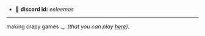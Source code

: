 - 💬 **discord id:** *eeleemos*
__________________________________

making crapy games ._. *(that you can play [here](crabmaniac.carrd.co))*.
